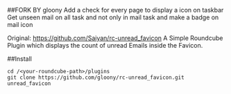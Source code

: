 ##FORK BY gloony
Add a check for every page to display a icon on taskbar
Get unseen mail on all task and not only in mail task and make a badge on mail icon

Original: https://github.com/Saiyan/rc-unread_favicon
A Simple Roundcube Plugin which displays the count of unread Emails inside the Favicon.

##Install
```
cd /<your-roundcube-path>/plugins
git clone https://github.com/gloony/rc-unread_favicon.git unread_favicon
```
